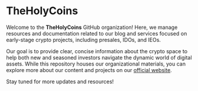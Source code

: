 # TheHolyCoins
Welcome to the **TheHolyCoins** GitHub organization! Here, we manage resources and documentation related to our blog and services focused on early-stage crypto projects, including presales, IDOs, and IEOs.

Our goal is to provide clear, concise information about the crypto space to help both new and seasoned investors navigate the dynamic world of digital assets. While this repository houses our organizational materials, you can explore more about our content and projects on our [official website](https://www.theholycoins.com).

Stay tuned for more updates and resources!
